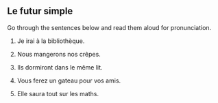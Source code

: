 ## **Le futur simple**

Go through the sentences below and read them aloud for pronunciation.

 1. Je irai à la bibliothèque.
 
 2. Nous mangerons nos crêpes.
 
 3. Ils dormiront dans le même lit.
 
 4. Vous ferez un gateau pour vos amis.
 
 5. Elle saura tout sur les maths. 